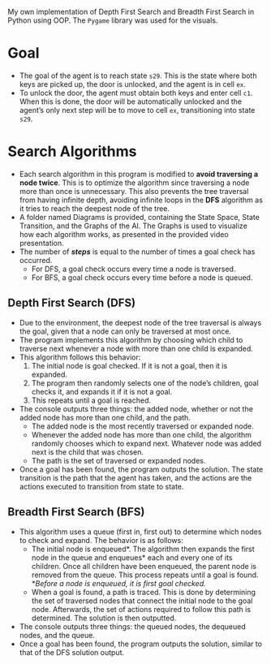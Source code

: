 My own implementation of Depth First Search and Breadth First Search in Python using OOP. The `Pygame` library was used for the visuals.

# Goal
- The goal of the agent is to reach state `s29`. This is the state where both keys are picked up, the door is unlocked, and the agent is in cell `ex`.
- To unlock the door, the agent must obtain both keys and enter cell `c1`. When this is done, the door will be automatically unlocked and the agent’s only next step will be to move to cell `ex`, transitioning into state `s29`.


# Search Algorithms
- Each search algorithm in this program is modified to **avoid traversing a node twice**. This is to optimize the algorithm since traversing a node more than once is unnecessary. This also prevents the tree traversal from having infinite depth, avoiding infinite loops in the **DFS** algorithm as it tries to reach the deepest node of the tree.
- A folder named Diagrams is provided, containing the State Space, State Transition, and the Graphs of the AI. The Graphs is used to visualize how each algorithm works, as presented in the provided video presentation.
- The number of ***steps*** is equal to the number of times a goal check has occurred.
    - For DFS, a goal check occurs every time a node is traversed.
    - For BFS, a goal check occurs every time before a node is queued.

## Depth First Search (DFS)
- Due to the environment, the deepest node of the tree traversal is always the goal, given that a node can only be traversed at most once.
- The program implements this algorithm by choosing which child to traverse next whenever a node with more than one child is expanded.
- This algorithm follows this behavior:
    1. The initial node is goal checked. If it is not a goal, then it is expanded.
    2. The program then randomly selects one of the node’s children, goal checks it, and expands it if it is not a goal.
    3. This repeats until a goal is reached.
- The console outputs three things: the added node, whether or not the added node has more than one child, and the path.
    - The added node is the most recently traversed or expanded node.
    - Whenever the added node has more than one child, the algorithm randomly chooses which to expand next. Whatever node was added next is the child that was chosen.
    - The path is the set of traversed or expanded nodes.
- Once a goal has been found, the program outputs the solution. The state transition is the path that the agent has taken, and the actions are the actions executed to transition from state to state.

## Breadth First Search (BFS)
- This algorithm uses a queue (first in, first out) to determine which nodes to check and expand. The behavior is as follows:
    - The initial node is enqueued*. The algorithm then expands the first node in the queue and enqueues* each and every one of its children. Once all children have been enqueued, the parent node is removed from the queue. This process repeats until a goal is found.
        <br />
        **Before a node is enqueued, it is first goal checked.*
    - When a goal is found, a path is traced. This is done by determining the set of traversed nodes that connect the initial node to the goal node. Afterwards, the set of actions required to follow this path is determined. The solution is then outputted.
- The console outputs three things: the queued nodes, the dequeued nodes, and the queue.
- Once a goal has been found, the program outputs the solution, similar to that of the DFS solution output.
